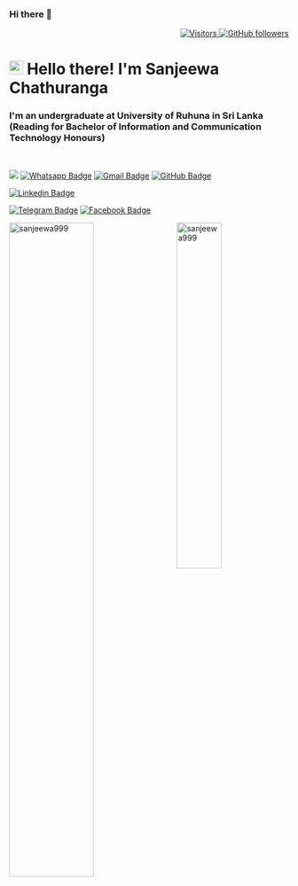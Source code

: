 ### Hi there 👋


<p align="right">
  <a href="https://github.com/sanjeewa999">
    <img src="https://komarev.com/ghpvc/?username=sanjeewa999&style=flat-square&color=040404" alt="Visitors" />
  </a>
  <a href="https://github.com/sanjeewa999?tab=followers">
    <img alt="GitHub followers" src="https://img.shields.io/github/followers/sanjeewa999?style=flat-square&color=040404&labelColor=565656&logo=github" alt="Followers" />
  </a>
</p>

<h1 align="left" id="macropower-title"><img src="https://media.giphy.com/media/hvRJCLFzcasrR4ia7z/giphy.gif" width="25px"></a> Hello there! I'm Sanjeewa Chathuranga</h1>
<h3 align="left">I'm an undergraduate at University of Ruhuna in Sri Lanka (Reading for Bachelor of Information and Communication Technology Honours)</h3>

<br>

[![](https://img.shields.io/website?color=040404&style=flat-square&labelColor=18d26e&up_message=MS&url=https://sanjeewa999.github.io)](https://sanjeewa999.github.io)
[![Whatsapp Badge](https://img.shields.io/badge/WhatsApp-075e54?style=flat-square&logo=whatsapp&logoColor=white&link=https://wa.me/+94772697028)](https://wa.me/+94772697028)
[![Gmail Badge](https://img.shields.io/badge/Gmail-db4437?style=flat-square&logo=Gmail&logoColor=white&link=mailto:sanjiwachathurangaofficial@gmail.com)](mailto:sanjiwachathurangaofficial@gmail.com)
[![GitHub Badge](https://img.shields.io/badge/GitHub-100000?style=flat-square&logo=github&logoColor=white&link=https://github.com/sanjeewa999)](https://github.com/sanjeewa999)
<!--[![Stack-overflow Badge](https://img.shields.io/badge/Stack-overflow-FE7A16?style=flat-square&logo=stack-overflow&logoColor=white&link=https://stackoverflow.com/users/13410194/madushan-sandaruwan)](https://stackoverflow.com/users/13410194/sajeewa)-->
[![Linkedin Badge](https://img.shields.io/badge/LinkedIn-0a66c2?style=flat-square&labelColor=0a66c2&logo=Linkedin&logoColor=white&link=https://www.linkedin.com/in/sanjeewa-chathuranga-782b761ba/)](https://www.linkedin.com/in/sanjeewa-chathuranga-782b761ba/)
<!--[![Medium Badge](https://img.shields.io/badge/Medium-02b875?style=flat-square&labelColor=12100e&logo=Medium&link=https://sajeewa.medium.com/)](https://sajeewa.medium.com/)-->
[![Telegram Badge](https://img.shields.io/badge/Telegram-0088cc?style=flat-square&logoColor=white&logo=Telegram&link=https://t.me/Sanjeewa_Chathuranga)](https://t.me/Sanjeewa_Chathuranga)
[![Facebook Badge](https://img.shields.io/badge/Facebook-1877f2?style=flat-square&logoColor=white&logo=facebook&link=https://www.facebook.com/sanjeewa.chaturanga.9)](https://www.facebook.com/sanjeewa.chaturanga.9)
<!--[![Instagram Badge](https://img.shields.io/badge/Instagram-c32aa3?style=flat-square&logo=instagram&logoColor=white&link=https://www.instagram.com/sanjeewa/)](https://www.instagram.com/sajeewa/)-->



<a href="#sanjeewa999-title">
  <img width="55%" src="https://github-readme-stats.vercel.app/api?username=sanjeewa999&show_icons=true&title_color=18d26e&icon_color=18d26e&text_color=ffffff&bg_color=040404&border_color=18d26e" alt="sanjeewa999" align="left" />
</a>

<a href="#sanjeewa999-title">
  <img width="40%" src="https://github-readme-stats.vercel.app/api/top-langs/?username=sanjeewa999&title_color=18d26e&text_color=ffffff&bg_color=040404&langs_count=8&layout=compact&border_color=18d26e" alt="sanjeewa999" align="right" />
</a>

